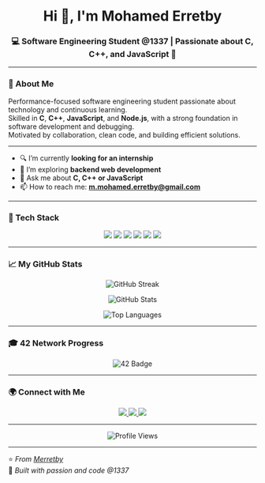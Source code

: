 <h1 align="center">Hi 👋, I'm Mohamed Erretby</h1>
<h3 align="center">💻 Software Engineering Student @1337 | Passionate about C, C++, and JavaScript 🚀</h3>

---

### 🧠 About Me
Performance-focused software engineering student passionate about technology and continuous learning.  
Skilled in **C**, **C++**, **JavaScript**, and **Node.js**, with a strong foundation in software development and debugging.  
Motivated by collaboration, clean code, and building efficient solutions.  

---

- 🔍 I’m currently **looking for an internship**
- 🚀 I’m exploring **backend web development**
- 💬 Ask me about **C, C++ or JavaScript**
- 📫 How to reach me: **m.mohamed.erretby@gmail.com**

---

### 🧩 Tech Stack

<p align="center">
  <img src="https://img.shields.io/badge/C-00599C?style=for-the-badge&logo=c&logoColor=white" />
  <img src="https://img.shields.io/badge/C++-00599C?style=for-the-badge&logo=cplusplus&logoColor=white" />
  <img src="https://img.shields.io/badge/JavaScript-F7DF1E?style=for-the-badge&logo=javascript&logoColor=black" />
  <img src="https://img.shields.io/badge/Node.js-339933?style=for-the-badge&logo=node.js&logoColor=white" />
  <img src="https://img.shields.io/badge/Git-F05032?style=for-the-badge&logo=git&logoColor=white" />
  <img src="https://img.shields.io/badge/Linux-FCC624?style=for-the-badge&logo=linux&logoColor=black" />
</p>

---

### 📈 My GitHub Stats

<p align="center">
  <img src="https://streak-stats.demolab.com?user=Merretby&theme=tokyonight&hide_border=true" alt="GitHub Streak" />
</p>

<p align="center">
  <img src="https://github-readme-stats.vercel.app/api?username=Merretby&show_icons=true&theme=tokyonight&hide_border=true" alt="GitHub Stats" />
</p>

<p align="center">
  <img src="https://github-readme-stats.vercel.app/api/top-langs/?username=Merretby&layout=compact&theme=tokyonight&hide_border=true" alt="Top Languages" />
</p>

---

### 🎓 42 Network Progress

<p align="center">
  <img src="https://badge.mediaplus.ma/greenbinary/moer-ret" alt="42 Badge" />
</p>

---

### 🌍 Connect with Me

<p align="center">
  <a href="https://www.linkedin.com/in/mohamed-er-retby-630203252/" target="_blank">
    <img src="https://img.shields.io/badge/LinkedIn-0077B5?style=for-the-badge&logo=linkedin&logoColor=white" />
  </a>
  <a href="https://github.com/Merretby" target="_blank">
    <img src="https://img.shields.io/badge/GitHub-181717?style=for-the-badge&logo=github&logoColor=white" />
  </a>
  <a href="mailto:m.mohamed.erretby@gmail.com">
    <img src="https://img.shields.io/badge/Gmail-D14836?style=for-the-badge&logo=gmail&logoColor=white" />
  </a>
</p>

---

<p align="center">
  <img src="https://komarev.com/ghpvc/?username=Merretby&label=Profile%20views&color=blueviolet&style=for-the-badge" alt="Profile Views" />
</p>

---

⭐️ *From [Merretby](https://github.com/Merretby)*  
💙 *Built with passion and code @1337*
